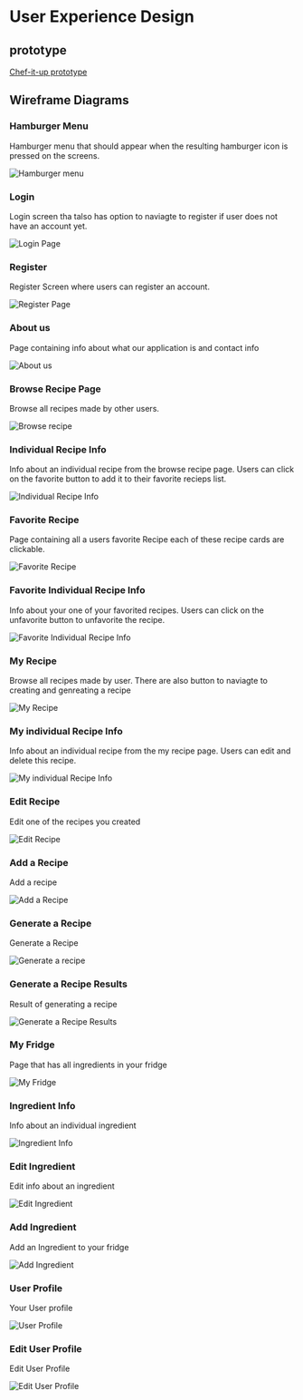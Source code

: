 # User Experience Design

## prototype
[Chef-it-up prototype](https://www.figma.com/proto/XmfA8KYnzXZjrwmipKHRqC/chef-wireFrame?type=design&node-id=21-189&t=FCktxtUEJPwEFp8F-1&scaling=scale-down&page-id=0%3A1&starting-point-node-id=12%3A13&mode=design)

## Wireframe Diagrams


### Hamburger Menu

Hamburger menu that should appear when the resulting hamburger icon is pressed on the screens. 

![Hamburger menu](./ux-design/wireframe/hamburger_menu.png)

### Login 

Login screen tha talso has option to naviagte to register if user does not have an account yet.


![Login Page](./ux-design/wireframe/Login.png)

### Register 

Register Screen where users can register an account.


![Register Page](./ux-design/wireframe/Register.png)

### About us 

Page containing info about what our application is and contact info 


![About us](./ux-design/wireframe/About_Us.png)

### Browse Recipe Page

Browse all recipes made by other users. 


![Browse recipe](./ux-design/wireframe/Browse_Recipe.png)

### Individual Recipe Info

Info about an individual recipe from the browse recipe page. Users can click on the favorite button to add it to their favorite recieps list.


![Individual Recipe Info](./ux-design/wireframe/Individual_recipe_Info.png)

### Favorite Recipe 

Page containing all a users favorite Recipe each of these recipe cards are clickable.


![Favorite Recipe](./ux-design/wireframe/Favorite_Recipes.png)

### Favorite Individual Recipe Info 

Info about your one of your favorited recipes. Users can click on the unfavorite button to unfavorite the recipe.


![Favorite Individual Recipe Info ](./ux-design/wireframe/Individual_recipe_Info_favorite.png)

### My Recipe 

Browse all recipes made by user. There are also button to naviagte to creating and genreating a recipe


![My Recipe](./ux-design/wireframe/my_recipe.png)

### My individual Recipe Info 

Info about an individual recipe from the my recipe page. Users can edit and delete this recipe. 


![My individual Recipe Info](./ux-design/wireframe/Your_Individual_recipe_Info.png)

### Edit Recipe 

Edit one of the recipes you created


![Edit Recipe](./ux-design/wireframe/Edit_recipe.png) 

### Add a Recipe 

Add a recipe 


![Add a Recipe](./ux-design/wireframe/Add_recipe.png)

### Generate a Recipe 

Generate a Recipe 


![Generate a recipe](./ux-design/wireframe/Generate_recipe.png)

### Generate a Recipe Results 

Result of generating a recipe 


![Generate a Recipe Results](./ux-design/wireframe/Generate_recipe_results.png)

### My Fridge 

Page that has all ingredients in your fridge 


![My Fridge](./ux-design/wireframe/My_Fridge.png)

### Ingredient Info 

Info about an individual ingredient 


![Ingredient Info](./ux-design/wireframe/Ingredient_Info.png)

### Edit Ingredient 

Edit info about an ingredient


![Edit Ingredient](./ux-design/wireframe/edit_ingredient.png)

### Add Ingredient

Add an Ingredient to your fridge


![Add Ingredient](./ux-design/wireframe/add_ingredient.png)

### User Profile 

Your User profile 


![User Profile](./ux-design/wireframe/user_profile.png)

### Edit User Profile 

Edit User Profile


![Edit User Profile](./ux-design/wireframe/Edit_user_profile.png)